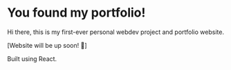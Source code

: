 # You found my portfolio!

Hi there, this is my first-ever personal webdev project and portfolio website.

[Website will be up soon! 🤞]

Built using React.
